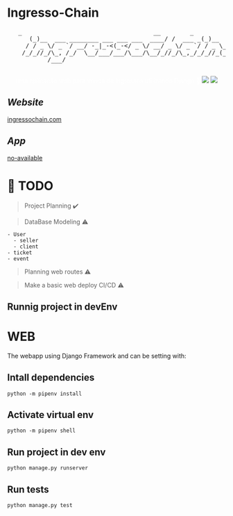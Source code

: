 # Ingresso-Chain

<div align='center'>
    <tbody><tr><td><pre>   _                                    __        _                    
      (_)__  ___ ________ ___ ___ ___  ____/ /  ___ _(_)__   _______  __ _ 
     / / _ \/ _ `/ __/ -_|_-&lt;(_-&lt;/ _ \/ __/ _ \/ _ `/ / _ \_/ __/ _ \/  ' \
    /_/_//_/\_, /_/  \__/___/___/\___/\__/_//_/\_,_/_/_//_(_)__/\___/_/_/_/
           /___/                                                           
    </pre><!-- white text and background :) /!-->
    <font color="#FFFFFF">uma aplicação web para venda de ingressos utilizando Django 💸</font></td></tr></tbody>
    <img src='https://img.shields.io/badge/Python-3.9.2-blue'></img>
    <img src='https://img.shields.io/badge/Django-3-red'></img>
</div>

## *Website*

[ingressochain.com](https://www.ingressochain.com/)

## *App*

[no-available]()
# :pushpin: **TODO** 


> Project Planning :heavy_check_mark:

> DataBase Modeling :warning:

    - User
      - seller
      - client
    - ticket
    - event

> Planning web routes :warning:

> Make a basic web deploy CI/CD :warning:

## Runnig project in devEnv

# WEB

The webapp using Django Framework and can be setting with:

## Intall dependencies 

    python -m pipenv install

## Activate virtual env

    python -m pipenv shell

## Run project in dev env

    python manage.py runserver


## Run tests

    python manage.py test
